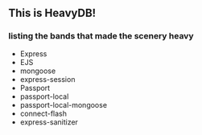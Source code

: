 ## This is HeavyDB!
### listing the bands that made the scenery heavy

* Express
* EJS
* mongoose
* express-session
* Passport
* passport-local
* passport-local-mongoose
* connect-flash
* express-sanitizer

